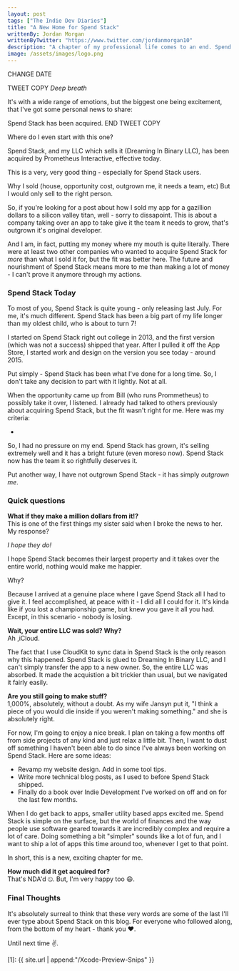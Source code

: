 ```yaml
---
layout: post
tags: ["The Indie Dev Diaries"]
title: "A New Home for Spend Stack"
writtenBy: Jordan Morgan
writtenByTwitter: "https://www.twitter.com/jordanmorgan10"
description: "A chapter of my professional life comes to an end. Spend Stack has been acquired and will get the full team it deserves!"
image: /assets/images/logo.png
---
```


CHANGE DATE

TWEET COPY
*Deep breath*

It's with a wide range of emotions, but the biggest one being excitement, that I've got some personal news to share:

Spend Stack has been acquired.
END TWEET COPY

Where do I even start with this one?

Spend Stack, and my LLC which sells it (Dreaming In Binary LLC), has been acquired by Prometheus Interactive, effective today.

This is a very, very good thing - especially for Spend Stack users.

Why I sold (house, opportunity cost, outgrown me, it needs a team, etc) But I would only sell to the right person.

So, if you're looking for a post about how I sold my app for a gazillion dollars to a silicon valley titan, well - sorry to dissapoint. This is about a company taking over an app to take give it the team it needs to grow, that's outgrown it's original developer.

And I am, in fact, putting my money where my mouth is quite literally. There were at least two other companies who wanted to acquire Spend Stack for _more_ than what I sold it for, but the fit was better here. The future and nourishment of Spend Stack means more to me than making a lot of money - I can't prove it anymore through my actions.

### Spend Stack Today
To most of you, Spend Stack is quite young - only releasing last July. For me, it's much different. Spend Stack has been a big part of my life longer than my oldest child, who is about to turn 7!

I started on Spend Stack right out college in 2013, and the first version (which was not a success) shipped that year. After I pulled it off the App Store, I started work and design on the version you see today - around 2015.

Put simply - Spend Stack has been what I've done for a long time. So, I don't take any decision to part with it lightly. Not at all.

When the opportunity came up from Bill (who runs Prommetheus) to possibly take it over, I listened. I already had talked to others previously about acquiring Spend Stack, but the fit wasn't right for me. Here was my criteria:

- 

So, I had no pressure on my end. Spend Stack has grown, it's selling extremely well and it has a bright future (even moreso now). Spend Stack now has the team it so rightfully deserves it.

Put another way, I have not outgrown Spend Stack - it has simply _outgrown me_.

### Quick questions

**What if they make a million dollars from it!?**<br />
This is one of the first things my sister said when I broke the news to her. My response?

_I hope they do!_

I hope Spend Stack becomes their largest property and it takes over the entire world, nothing would make me happier. 

Why?

Because I arrived at a genuine place where I gave Spend Stack all I had to give it. I feel accomplished, at peace with it - I did all I could for it. It's kinda like if you lost a championship game, but knew you gave it all you had. Except, in this scenario - nobody is losing.

**Wait, your entire LLC was sold? Why?**<br />
Ah ,iCloud. 

The fact that I use CloudKit to sync data in Spend Stack is the only reason why this happened. Spend Stack is glued to Dreaming In Binary LLC, and I can't simply transfer the app to a new owner. So, the entire LLC was absorbed. It made the acquistion a bit trickier than usual, but we navigated it fairly easily.

**Are you still going to make stuff?**<br />
1,000%, absolutely, without a doubt. As my wife Jansyn put it, "I think a piece of you would die inside if you weren't making something." and she is absolutely right.

For now, I'm going to enjoy a nice break. I plan on taking a few months off from side projects of any kind and just relax a little bit. Then, I want to dust off something I haven't been able to do since I've always been working on Spend Stack. Here are some ideas:

- Revamp my website design. Add in some tool tips.
- Write more technical blog posts, as I used to before Spend Stack shipped.
- Finally do a book over Indie Development I've worked on off and on for the last few months.

When I do get back to apps, smaller utility based apps excited me. Spend Stack is simple on the surface, but the world of finances and the way people use software geared towards it are incredibly complex and require a lot of care. Doing something a bit "simpler" sounds like a lot of fun, and I want to ship a lot of apps this time around too, whenever I get to that point.

In short, this is a new, exciting chapter for me. 

**How much did it get acquired for?**<br />
That's NDA'd 🤐. But, I'm very happy too 😄.

### Final Thoughts
It's absolutely surreal to think that these very words are some of the last I'll ever type about Spend Stack on this blog. For everyone who followed along, from the bottom of my heart - thank you ❤️.


Until next time ✌️.

[1]: {{ site.url | append:"/Xcode-Preview-Snips" }}


